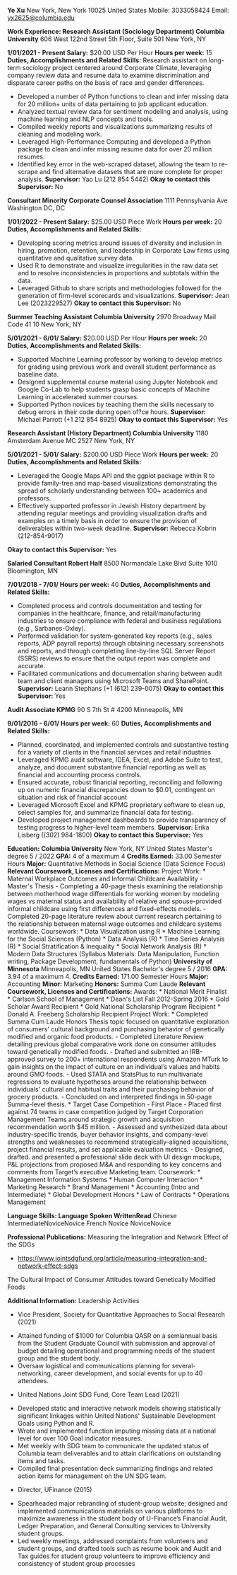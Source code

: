**Ye Xu**
New York, New York 10025 United States
Mobile: 3033058424
Email: yx2625@columbia.edu

**Work Experience:
Research Assistant (Sociology Department)
Columbia University**
606 West 122nd Street
5th Floor, Suite 501
New York, NY

**1/01/2021 - Present
Salary:** $20.00 USD Per Hour
**Hours per week:** 15
**Duties, Accomplishments and Related Skills:**
Research assistant on long-term sociology project centered around Corporate Climate, leveraging company review data and resume data to
examine discrimination and disparate career paths on the basis of race and gender differences.

- Developed a number of Python functions to clean and infer missing data for 20 million+ units of data pertaining to job applicant education.
- Analyzed textual review data for sentiment modeling and analysis, using machine learning and NLP concepts and tools.
- Compiled weekly reports and visualizations summarizing results of cleaning and modeling work.
- Leveraged High-Performance Computing and developed a Python package to clean and infer missing resume data for over 20 million resumes.
- Identified key error in the web-scraped dataset, allowing the team to re-scrape and find alternative datasets that are more complete for proper
analysis.
**Supervisor:** Yao Lu (212 854 5442)
**Okay to contact this Supervisor:** No

**Consultant
Minority Corporate Counsel Association**
1111 Pennsylvania Ave
Washington DC, DC

**1/01/2022 - Present
Salary:** $25.00 USD Piece Work
**Hours per week:** 20
**Duties, Accomplishments and Related Skills:**

- Developing scoring metrics around issues of diversity and inclusion in hiring, promotion, retention, and leadership in Corporate Law firms using
quantitative and qualitative survey data.
- Used R to demonstrate and visualize irregularities in the raw data set and to resolve inconsistencies in proportions and subtotals within the data.
- Leveraged Github to share scripts and methodologies followed for the generation of firm-level scorecards and visualizations.
**Supervisor:** Jean Lee (2023229527)
**Okay to contact this Supervisor:** No

**Summer Teaching Assistant
Columbia University**
2970 Broadway
Mail Code 41 10
New York, NY

**5/01/2021 - 6/01/
Salary:** $20.00 USD Per Hour
**Hours per week:** 20
**Duties, Accomplishments and Related Skills:**

- Supported Machine Learning professor by working to develop metrics for grading using previous work and overall student performance as
baseline data.
- Designed supplemental course material using Jupyter Notebook and Google Co-Lab to help students grasp basic concepts of Machine
Learning in accelerated summer courses.
- Supported Python novices by teaching them the skills necessary to debug errors in their code during open of?ce hours.
**Supervisor:** Michael Parrott (+1 212 854 8925)
**Okay to contact this Supervisor:** Yes

**Research Assistant (History Department)
Columbia University**
1180 Amsterdam Avenue
MC 2527
New York, NY

**5/01/2021 - 5/01/
Salary:** $200.00 USD Piece Work
**Hours per week:** 20
**Duties, Accomplishments and Related Skills:**

- Leveraged the Google Maps API and the ggplot package within R to provide family-tree and map-based visualizations demonstrating the
spread of scholarly understanding between 100+ academics and professors.
- Effectively supported professor in Jewish History department by attending regular meetings and providing visualization drafts and examples on
a timely basis in order to ensure the provision of deliverables within two-week deadline.
**Supervisor:** Rebecca Kobrin (212-854-9017)


**Okay to contact this Supervisor:** Yes

**Salaried Consultant
Robert Half**
8500 Normandale Lake Blvd Suite 1010
Bloomington, MN

**7/01/2018 - 7/01/
Hours per week:** 40
**Duties, Accomplishments and Related Skills:**

- Completed process and controls documentation and testing for companies in the healthcare, finance, and retail/manufacturing industries to
ensure compliance with federal and business regulations (e.g., Sarbanes-Oxley).
- Performed validation for system-generated key reports (e.g., sales reports, ADP payroll reports) through obtaining necessary screenshots and
reports, and through completing line-by-line SQL Server Report (SSRS) reviews to ensure that the output report was complete and accurate.
- Facilitated communications and documentation sharing between audit team and client managers using Microsoft Teams and SharePoint.
**Supervisor:** Leann Stephans (+1 (612) 239-0075)
**Okay to contact this Supervisor:** Yes

**Audit Associate
KPMG**
90 S 7th St # 4200
Minneapolis, MN

**9/01/2016 - 6/01/
Hours per week:** 60
**Duties, Accomplishments and Related Skills:**

- Planned, coordinated, and implemented controls and substantive testing for a variety of clients in the financial services and retail industries
- Leveraged KPMG audit software, IDEA, Excel, and Adobe Suite to test, analyze, and document substantive financial reporting as well as
financial and accounting process controls.
- Ensured accurate, robust financial reporting, reconciling and following up on numeric financial discrepancies down to $0.01, contingent on
situation and risk of financial account
- Leveraged Microsoft Excel and KPMG proprietary software to clean up, select samples for, and summarize financial data for testing.
- Developed project management dashboards to provide transparency of testing progress to higher-level team members.
**Supervisor:** Erika Lisberg ((302) 984-1800)
**Okay to contact this Supervisor:** Yes

**Education:
Columbia University** New York, NY United States
Master's degree 5 / 2022
**GPA:** 4 of a maximum 4
**Credits Earned:** 33.00 Semester Hours
**Major:** Quantitative Methods in Social Science (Data Science Focus)
**Relevant Coursework, Licenses and Certifications:**
Project Work: * Maternal Workplace Outcomes and Informal Childcare Availability - Master's Thesis - Completing a 40-page thesis examining the
relationship between motherhood wage differentials for working women by modeling wages vs maternal status and availability of relative and
spouse-provided informal childcare using first differences and fixed-effects models. - Completed 20-page literature review about current research
pertaining to the relationship between maternal wage outcomes and childcare systems worldwide. Coursework: * Data Visualization using R *
Machine Learning for the Social Sciences (Python) * Data Analysis (R) * Time Series Analysis (R) * Social Stratification & Inequality * Social
Network Analysis (R) * Modern Data Structures (Syllabus Materials: Data Manipulation, Function writing, Package Development, fundamentals of
Python)
**University of Minnesota** Minneapolis, MN United States
Bachelor's degree 5 / 2016
**GPA:** 3.94 of a maximum 4.
**Credits Earned:** 171.00 Semester Hours
**Major:** Accounting **Minor:** Marketing **Honors:** Summa Cum Laude
**Relevant Coursework, Licenses and Certifications:**
Awards: * National Merit Finalist * Carlson School of Management * Dean's List Fall 2012-Spring 2016 * Gold Scholar Award Recipient * Gold
National Scholarship Program Recipient * Donald A. Freeberg Scholarship Recipient Project Work: * Completed Summa Cum Laude Honors
Thesis topic focused on quantitative exploration of consumers' cultural background and purchasing behavior of genetically modified and organic
food products. - Completed Literature Review detailing previous global comparative work done on consumer attitudes toward genetically modified
foods. - Drafted and submitted an IRB-approved survey to 200+ international respondents using Amazon MTurk to gain insights on the impact of
culture on an individual’s values and habits around GMO foods. - Used STATA and StatsPlus to run multivariate regressions to evaluate
hypotheses around the relationship between individuals' cultural and habitual traits and their purchasing behavior of grocery products. -
Concluded on and interpreted findings in 50-page Summa-level thesis. * Target Case Competition - First Place - Placed first against 74 teams in
case competition judged by Target Corporation Management Teams around strategic growth and acquisition recommendation worth $45 million. -
Assessed and synthesized data about industry-specific trends, buyer behavior insights, and company-level strengths and weaknesses to
recommend strategically-aligned acquisitions, project financial results, and set applicable evaluation metrics. - Designed, drafted. and presented
a professional slide deck with UI design mockups, P&L projections from proposed M&A and responding to key concerns and comments from
Target’s executive Marketing team. Coursework: * Management Information Systems * Human Computer Interaction * Marketing Research *
Brand Management * Accounting (Intro and Intermediate) * Global Development Honors * Law of Contracts * Operations Management

**Language Skills:
Language Spoken WrittenRead**
Chinese IntermediateNoviceNovice
French Novice NoviceNovice


**Professional Publications:**
Measuring the Integration and Network Effect of the SDGs

- https://www.jointsdgfund.org/article/measuring-integration-and-network-effect-sdgs

The Cultural Impact of Consumer Attitudes toward Genetically Modified Foods

**Additional Information:**
Leadership Activities
* Vice President, Society for Quantitative Approaches to Social Research (2021)

- Attained funding of $1000 for Columbia QASR on a semiannual basis from the Student Graduate Council with submission and approval of
budget detailing operational and programming needs of the student group and the student body.
- Oversaw logistical and communications planning for several-networking, career development, and social events for up to 40 attendees.

* United Nations Joint SDG Fund, Core Team Lead (2021)

- Developed static and interactive network models showing statistically significant linkages within United Nations' Sustainable Development Goals
using Python and R.
- Wrote and implemented function imputing missing data at a national level for over 100 Goal indicator measures.
- Met weekly with SDG team to communicate the updated status of Columbia team deliverables and to attain clarifications on outstanding items
and tasks.
- Compiled final presentation deck summarizing findings and related action items for management on the UN SDG team.

* Director, UFinance (2015)

- Spearheaded major rebranding of student-group website; designed and implemented communications materials on various platforms to
maximize awareness in the student body of U-Finance’s Financial Audit, Ledger Preparation, and General Consulting services to University
student groups.
- Led weekly meetings, addressed complaints from volunteers and student groups, and drafted tools such as resume book and Audit and Tax
guides for student group volunteers to improve efficiency and consistency of student group processes


